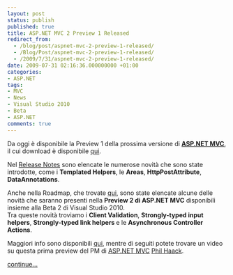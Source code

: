 ```yaml
---
layout: post
status: publish
published: true
title: ASP.NET MVC 2 Preview 1 Released
redirect_from: 
  - /blog/post/aspnet-mvc-2-preview-1-released/
  - /Blog/Post/aspnet-mvc-2-preview-1-released/
  - /2009/7/31/aspnet-mvc-2-preview-1-released/
date: 2009-07-31 02:16:36.000000000 +01:00
categories:
- ASP.NET
tags:
- MVC
- News
- Visual Studio 2010
- Beta
- ASP.NET
comments: true
---
```

<p>Da oggi &egrave; disponibile la Preview 1 della prossima versione di <strong><a target="_blank" rel="nofollow" href="http://www.asp.net/mvc">ASP.NET MVC</a></strong>, il cui download &egrave; disponibile <a target="_blank" rel="nofollow" title="ASP.NET MVC Preview 1 Download" href="http://www.microsoft.com/downloads/details.aspx?FamilyID=d34f9eaa-fcbe-4e20-b2fd-a9a03de7d6dd&amp;displaylang=en">qui</a>.</p>
<p>Nel <a target="_blank" rel="nofollow" title="ASP.NET MVC Preview 1 Release Note" href="http://go.microsoft.com/fwlink/?LinkID=154411">Release Notes</a> sono elencate le numerose novit&agrave; che sono state introdotte, come i <strong>Templated Helpers</strong>, le <strong>Areas</strong>, <strong>HttpPostAttribute</strong>, <strong>DataAnnotations</strong>.</p>
<p>Anche nella Roadmap, che trovate <a target="_blank" rel="nofollow" title="MVC 2 RoadMap" href="http://aspnet.codeplex.com/Wiki/View.aspx?title=Road%20Map&amp;referringTitle=Home">qui</a>, sono state elencate alcune delle novit&agrave; che saranno presenti nella <strong>Preview 2 di ASP.NET MVC</strong> disponibili insieme alla Beta 2 di Visual Studio 2010.     <br />
Tra queste novit&agrave; troviamo i <strong>Client Validation</strong>, <strong>Strongly-typed input helpers</strong>, <strong>Strongly-typed link helpers </strong>e le <strong>Asynchronous Controller Actions</strong>.</p>
<p>Maggiori info sono disponibili <a target="_blank" rel="nofollow" title="Phil Haack's Blog" href="http://haacked.com/archive/2009/07/30/asp.net-mvc-released.aspx">qui</a>, mentre di seguiti potete trovare un video su questa prima preview del PM&nbsp;di&nbsp;<a target="_blank" rel="nofollow" href="http://www.asp.net/mvc">ASP.NET MVC</a>&nbsp;<a title="Phil Haack's Blog" rel="nofollow" href="http://www.haacked.com/">Phil Haack</a>.</p>
<p><a class="more" href="http://imperugo.tostring.it/blog/post/aspnet-mvc-2-preview-1-released/">continue...</a></p>
